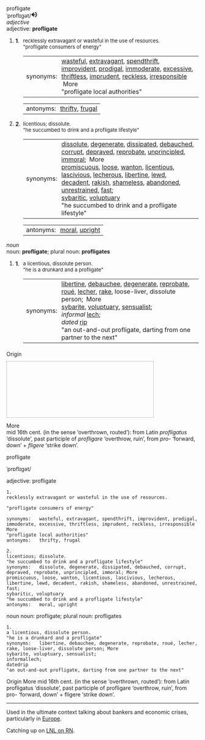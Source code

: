 
<div data-hveid="44" class="lr_dct_ent"><div style="margin-bottom:0" class="vk_ans">profligate</div><div><div class="lr_dct_ent_ph"><span class="lr_dct_ph"><span>ˈprɒflɪgət</span>/</span><span data-log-string="pronunciation-icon-click" jsaction="dob.p" title="Listen" class="lr_dct_spkr lr_dct_spkr_off"><input width="16" type="image" height="16" style="height:16px;width:16px" src="data:image/png;base64,iVBORw0KGgoAAAANSUhEUgAAABAAAAAQCAYAAAAf8/9hAAAAcUlEQVQ4y2P4//8/AyUYQhAH3gNxA7IAIQPmo/H3g/QA8XkgFiBkwHyoYnRQABVfj88AmGZcTuuHyjlgMwBZM7IE3NlQGhQe65EN+I8Dw8MLGgYoFpFqADK/YUAMwOsFigORatFIlYRElaRMWmaiBAMAp0n+3U0kqkAAAAAASUVORK5CYII="><audio preload="auto" oncanplaythrough="this.parentNode.style.display = 'inline-block'" src="//ssl.gstatic.com/dictionary/static/sounds/de/0/profligate.mp3"></audio></span></div><div><div class="lr_dct_sf_h"><i>adjective</i></div><div data-mh="-1" class="xpdxpnd vk_gy"><span>adjective: <b>profligate</b></span></div><ol class="lr_dct_sf_sens"><li><div><div class="lr_dct_sf_sen vk_txt"><div style="float:left"><strong>1</strong>. </div><div style="margin-left:20px"><div style="font-size:small"><div style="display:inline"><span>recklessly extravagant or wasteful in the use of resources.</span></div><div class="vk_gy">"<span>profligate consumers of energy</span>"</div><div><table class="vk_tbl vk_gy"><tbody><tr><td style="padding-right:3px" class="lr_dct_nyms_ttl">synonyms:</td><td><span><a href="/search?client=ubuntu&amp;hs=gGD&amp;channel=fs&amp;q=define+wasteful&amp;sa=X&amp;ei=nziUUtG2GMqbiQeOpYCICQ&amp;ved=0CC0Q_SowAA">wasteful</a>, </span><span><a href="/search?client=ubuntu&amp;hs=gGD&amp;channel=fs&amp;q=define+extravagant&amp;sa=X&amp;ei=nziUUtG2GMqbiQeOpYCICQ&amp;ved=0CC4Q_SowAA">extravagant</a>, </span><span><a href="/search?client=ubuntu&amp;hs=gGD&amp;channel=fs&amp;q=define+spendthrift&amp;sa=X&amp;ei=nziUUtG2GMqbiQeOpYCICQ&amp;ved=0CC8Q_SowAA">spendthrift</a>, </span><span><a href="/search?client=ubuntu&amp;hs=gGD&amp;channel=fs&amp;q=define+improvident&amp;sa=X&amp;ei=nziUUtG2GMqbiQeOpYCICQ&amp;ved=0CDAQ_SowAA">improvident</a>, </span><span><a href="/search?client=ubuntu&amp;hs=gGD&amp;channel=fs&amp;q=define+prodigal&amp;sa=X&amp;ei=nziUUtG2GMqbiQeOpYCICQ&amp;ved=0CDEQ_SowAA">prodigal</a>, </span><span><a href="/search?client=ubuntu&amp;hs=gGD&amp;channel=fs&amp;q=define+immoderate&amp;sa=X&amp;ei=nziUUtG2GMqbiQeOpYCICQ&amp;ved=0CDIQ_SowAA">immoderate</a>, </span><span><a href="/search?client=ubuntu&amp;hs=gGD&amp;channel=fs&amp;q=define+excessive&amp;sa=X&amp;ei=nziUUtG2GMqbiQeOpYCICQ&amp;ved=0CDMQ_SowAA">excessive</a>, </span><span><a href="/search?client=ubuntu&amp;hs=gGD&amp;channel=fs&amp;q=define+thriftless&amp;sa=X&amp;ei=nziUUtG2GMqbiQeOpYCICQ&amp;ved=0CDQQ_SowAA">thriftless</a>, </span><span><a href="/search?client=ubuntu&amp;hs=gGD&amp;channel=fs&amp;q=define+imprudent&amp;sa=X&amp;ei=nziUUtG2GMqbiQeOpYCICQ&amp;ved=0CDUQ_SowAA">imprudent</a>, </span><span><a href="/search?client=ubuntu&amp;hs=gGD&amp;channel=fs&amp;q=define+reckless&amp;sa=X&amp;ei=nziUUtG2GMqbiQeOpYCICQ&amp;ved=0CDYQ_SowAA">reckless</a>, </span><span><a href="/search?client=ubuntu&amp;hs=gGD&amp;channel=fs&amp;q=define+irresponsible&amp;sa=X&amp;ei=nziUUtG2GMqbiQeOpYCICQ&amp;ved=0CDcQ_SowAA">irresponsible</a></span><span> </span><span data-log-string="synonyms-more-click" jsaction="dob.m"><span style="padding-left:4px" class="lr_dct_more_btn">More</span><div style="display:inline"><div style="display:inline"><div data-mh="-1" class="lr_dct_more_blk xpdxpnd xpdnoxpnd vk_gy">"<span>profligate local authorities</span>"</div></div></div></span></td></tr></tbody></table></div><div data-mh="-1" class="xpdxpnd"><table class="vk_tbl vk_gy"><tbody><tr><td style="padding-right:3px" class="lr_dct_nyms_ttl">antonyms:</td><td><span><a href="/search?client=ubuntu&amp;hs=gGD&amp;channel=fs&amp;q=define+thrifty&amp;sa=X&amp;ei=nziUUtG2GMqbiQeOpYCICQ&amp;ved=0CDkQ_SowAA">thrifty</a>, </span><span><a href="/search?client=ubuntu&amp;hs=gGD&amp;channel=fs&amp;q=define+frugal&amp;sa=X&amp;ei=nziUUtG2GMqbiQeOpYCICQ&amp;ved=0CDoQ_SowAA">frugal</a></span></td></tr></tbody></table></div></div></div></div></div></li><li><div><div class="lr_dct_sf_sen vk_txt"><div style="float:left"><strong>2</strong>. </div><div style="margin-left:20px"><div style="font-size:small"><div style="display:inline"><span>licentious; dissolute.</span></div><div class="vk_gy">"<span>he succumbed to drink and a profligate lifestyle</span>"</div><div><table class="vk_tbl vk_gy"><tbody><tr><td style="padding-right:3px" class="lr_dct_nyms_ttl">synonyms:</td><td><span><a href="/search?client=ubuntu&amp;hs=gGD&amp;channel=fs&amp;q=define+dissolute&amp;sa=X&amp;ei=nziUUtG2GMqbiQeOpYCICQ&amp;ved=0CDsQ_SowAA">dissolute</a>, </span><span><a href="/search?client=ubuntu&amp;hs=gGD&amp;channel=fs&amp;q=define+degenerate&amp;sa=X&amp;ei=nziUUtG2GMqbiQeOpYCICQ&amp;ved=0CDwQ_SowAA">degenerate</a>, </span><span><a href="/search?client=ubuntu&amp;hs=gGD&amp;channel=fs&amp;q=define+dissipated&amp;sa=X&amp;ei=nziUUtG2GMqbiQeOpYCICQ&amp;ved=0CD0Q_SowAA">dissipated</a>, </span><span><a href="/search?client=ubuntu&amp;hs=gGD&amp;channel=fs&amp;q=define+debauched&amp;sa=X&amp;ei=nziUUtG2GMqbiQeOpYCICQ&amp;ved=0CD4Q_SowAA">debauched</a>, </span><span><a href="/search?client=ubuntu&amp;hs=gGD&amp;channel=fs&amp;q=define+corrupt&amp;sa=X&amp;ei=nziUUtG2GMqbiQeOpYCICQ&amp;ved=0CD8Q_SowAA">corrupt</a>, </span><span><a href="/search?client=ubuntu&amp;hs=gGD&amp;channel=fs&amp;q=define+depraved&amp;sa=X&amp;ei=nziUUtG2GMqbiQeOpYCICQ&amp;ved=0CEAQ_SowAA">depraved</a>, </span><span><a href="/search?client=ubuntu&amp;hs=gGD&amp;channel=fs&amp;q=define+reprobate&amp;sa=X&amp;ei=nziUUtG2GMqbiQeOpYCICQ&amp;ved=0CEEQ_SowAA">reprobate</a>, </span><span><a href="/search?client=ubuntu&amp;hs=gGD&amp;channel=fs&amp;q=define+unprincipled&amp;sa=X&amp;ei=nziUUtG2GMqbiQeOpYCICQ&amp;ved=0CEIQ_SowAA">unprincipled</a>, </span><span><a href="/search?client=ubuntu&amp;hs=gGD&amp;channel=fs&amp;q=define+immoral&amp;sa=X&amp;ei=nziUUtG2GMqbiQeOpYCICQ&amp;ved=0CEMQ_SowAA">immoral</a></span><span>;</span><span> </span><span data-log-string="synonyms-more-click" jsaction="dob.m"><span style="padding-left:4px" class="lr_dct_more_btn">More</span><div style="display:inline"><div style="display:inline"><div data-mh="-1" class="lr_dct_more_txt xpdxpnd xpdnoxpnd"><span><a href="/search?client=ubuntu&amp;hs=gGD&amp;channel=fs&amp;q=define+promiscuous&amp;sa=X&amp;ei=nziUUtG2GMqbiQeOpYCICQ&amp;ved=0CEUQ_SowAA">promiscuous</a>, </span><span><a href="/search?client=ubuntu&amp;hs=gGD&amp;channel=fs&amp;q=define+loose&amp;sa=X&amp;ei=nziUUtG2GMqbiQeOpYCICQ&amp;ved=0CEYQ_SowAA">loose</a>, </span><span><a href="/search?client=ubuntu&amp;hs=gGD&amp;channel=fs&amp;q=define+wanton&amp;sa=X&amp;ei=nziUUtG2GMqbiQeOpYCICQ&amp;ved=0CEcQ_SowAA">wanton</a>, </span><span><a href="/search?client=ubuntu&amp;hs=gGD&amp;channel=fs&amp;q=define+licentious&amp;sa=X&amp;ei=nziUUtG2GMqbiQeOpYCICQ&amp;ved=0CEgQ_SowAA">licentious</a>, </span><span><a href="/search?client=ubuntu&amp;hs=gGD&amp;channel=fs&amp;q=define+lascivious&amp;sa=X&amp;ei=nziUUtG2GMqbiQeOpYCICQ&amp;ved=0CEkQ_SowAA">lascivious</a>, </span><span><a href="/search?client=ubuntu&amp;hs=gGD&amp;channel=fs&amp;q=define+lecherous&amp;sa=X&amp;ei=nziUUtG2GMqbiQeOpYCICQ&amp;ved=0CEoQ_SowAA">lecherous</a>, </span><span><a href="/search?client=ubuntu&amp;hs=gGD&amp;channel=fs&amp;q=define+libertine&amp;sa=X&amp;ei=nziUUtG2GMqbiQeOpYCICQ&amp;ved=0CEsQ_SowAA">libertine</a>, </span><span><a href="/search?client=ubuntu&amp;hs=gGD&amp;channel=fs&amp;q=define+lewd&amp;sa=X&amp;ei=nziUUtG2GMqbiQeOpYCICQ&amp;ved=0CEwQ_SowAA">lewd</a>, </span><span><a href="/search?client=ubuntu&amp;hs=gGD&amp;channel=fs&amp;q=define+decadent&amp;sa=X&amp;ei=nziUUtG2GMqbiQeOpYCICQ&amp;ved=0CE0Q_SowAA">decadent</a>, </span><span><a href="/search?client=ubuntu&amp;hs=gGD&amp;channel=fs&amp;q=define+rakish&amp;sa=X&amp;ei=nziUUtG2GMqbiQeOpYCICQ&amp;ved=0CE4Q_SowAA">rakish</a>, </span><span><a href="/search?client=ubuntu&amp;hs=gGD&amp;channel=fs&amp;q=define+shameless&amp;sa=X&amp;ei=nziUUtG2GMqbiQeOpYCICQ&amp;ved=0CE8Q_SowAA">shameless</a>, </span><span><a href="/search?client=ubuntu&amp;hs=gGD&amp;channel=fs&amp;q=define+abandoned&amp;sa=X&amp;ei=nziUUtG2GMqbiQeOpYCICQ&amp;ved=0CFAQ_SowAA">abandoned</a>, </span><span><a href="/search?client=ubuntu&amp;hs=gGD&amp;channel=fs&amp;q=define+unrestrained&amp;sa=X&amp;ei=nziUUtG2GMqbiQeOpYCICQ&amp;ved=0CFEQ_SowAA">unrestrained</a>, </span><span><a href="/search?client=ubuntu&amp;hs=gGD&amp;channel=fs&amp;q=define+fast&amp;sa=X&amp;ei=nziUUtG2GMqbiQeOpYCICQ&amp;ved=0CFIQ_SowAA">fast</a></span><span>;</span><span> </span></div><div data-mh="-1" class="lr_dct_more_txt xpdxpnd xpdnoxpnd"><span><a href="/search?client=ubuntu&amp;hs=gGD&amp;channel=fs&amp;q=define+sybaritic&amp;sa=X&amp;ei=nziUUtG2GMqbiQeOpYCICQ&amp;ved=0CFMQ_SowAA">sybaritic</a>, </span><span><a href="/search?client=ubuntu&amp;hs=gGD&amp;channel=fs&amp;q=define+voluptuary&amp;sa=X&amp;ei=nziUUtG2GMqbiQeOpYCICQ&amp;ved=0CFQQ_SowAA">voluptuary</a></span><span> </span></div><div data-mh="-1" class="lr_dct_more_blk xpdxpnd xpdnoxpnd vk_gy">"<span>he succumbed to drink and a profligate lifestyle</span>"</div></div></div></span></td></tr></tbody></table></div><div data-mh="-1" class="xpdxpnd"><table class="vk_tbl vk_gy"><tbody><tr><td style="padding-right:3px" class="lr_dct_nyms_ttl">antonyms:</td><td><span><a href="/search?client=ubuntu&amp;hs=gGD&amp;channel=fs&amp;q=define+moral&amp;sa=X&amp;ei=nziUUtG2GMqbiQeOpYCICQ&amp;ved=0CFUQ_SowAA">moral</a>, </span><span><a href="/search?client=ubuntu&amp;hs=gGD&amp;channel=fs&amp;q=define+upright&amp;sa=X&amp;ei=nziUUtG2GMqbiQeOpYCICQ&amp;ved=0CFYQ_SowAA">upright</a></span></td></tr></tbody></table></div></div></div></div></div></li></ol></div><div><div class="lr_dct_sf_h"><i>noun</i></div><div data-mh="-1" class="xpdxpnd vk_gy"><span>noun: <b>profligate</b></span><span>; plural noun: <b>profligates</b></span></div><ol class="lr_dct_sf_sens"><li><div><div class="lr_dct_sf_sen vk_txt"><div style="float:left"><strong>1</strong>. </div><div style="margin-left:20px"><div style="font-size:small"><div style="display:inline"><span>a licentious, dissolute person.</span></div><div class="vk_gy">"<span>he is a drunkard and a profligate</span>"</div><div><table class="vk_tbl vk_gy"><tbody><tr><td style="padding-right:3px" class="lr_dct_nyms_ttl">synonyms:</td><td><span><a href="/search?client=ubuntu&amp;hs=gGD&amp;channel=fs&amp;q=define+libertine&amp;sa=X&amp;ei=nziUUtG2GMqbiQeOpYCICQ&amp;ved=0CFcQ_SowAA">libertine</a>, </span><span><a href="/search?client=ubuntu&amp;hs=gGD&amp;channel=fs&amp;q=define+debauchee&amp;sa=X&amp;ei=nziUUtG2GMqbiQeOpYCICQ&amp;ved=0CFgQ_SowAA">debauchee</a>, </span><span><a href="/search?client=ubuntu&amp;hs=gGD&amp;channel=fs&amp;q=define+degenerate&amp;sa=X&amp;ei=nziUUtG2GMqbiQeOpYCICQ&amp;ved=0CFkQ_SowAA">degenerate</a>, </span><span><a href="/search?client=ubuntu&amp;hs=gGD&amp;channel=fs&amp;q=define+reprobate&amp;sa=X&amp;ei=nziUUtG2GMqbiQeOpYCICQ&amp;ved=0CFoQ_SowAA">reprobate</a>, </span><span><a href="/search?client=ubuntu&amp;hs=gGD&amp;channel=fs&amp;q=define+rou%C3%A9&amp;sa=X&amp;ei=nziUUtG2GMqbiQeOpYCICQ&amp;ved=0CFsQ_SowAA">roué</a>, </span><span><a href="/search?client=ubuntu&amp;hs=gGD&amp;channel=fs&amp;q=define+lecher&amp;sa=X&amp;ei=nziUUtG2GMqbiQeOpYCICQ&amp;ved=0CFwQ_SowAA">lecher</a>, </span><span><a href="/search?client=ubuntu&amp;hs=gGD&amp;channel=fs&amp;q=define+rake&amp;sa=X&amp;ei=nziUUtG2GMqbiQeOpYCICQ&amp;ved=0CF0Q_SowAA">rake</a>, </span><span>loose-liver, </span><span>dissolute person</span><span>;</span><span> </span><span data-log-string="synonyms-more-click" jsaction="dob.m"><span style="padding-left:4px" class="lr_dct_more_btn">More</span><div style="display:inline"><div style="display:inline"><div data-mh="-1" class="lr_dct_more_txt xpdxpnd xpdnoxpnd"><span><a href="/search?client=ubuntu&amp;hs=gGD&amp;channel=fs&amp;q=define+sybarite&amp;sa=X&amp;ei=nziUUtG2GMqbiQeOpYCICQ&amp;ved=0CF8Q_SowAA">sybarite</a>, </span><span><a href="/search?client=ubuntu&amp;hs=gGD&amp;channel=fs&amp;q=define+voluptuary&amp;sa=X&amp;ei=nziUUtG2GMqbiQeOpYCICQ&amp;ved=0CGAQ_SowAA">voluptuary</a>, </span><span><a href="/search?client=ubuntu&amp;hs=gGD&amp;channel=fs&amp;q=define+sensualist&amp;sa=X&amp;ei=nziUUtG2GMqbiQeOpYCICQ&amp;ved=0CGEQ_SowAA">sensualist</a></span><span>;</span><span> </span></div><div data-mh="-1" class="lr_dct_more_txt xpdxpnd xpdnoxpnd"><i style="padding-right:4px">informal</i><span><a href="/search?client=ubuntu&amp;hs=gGD&amp;channel=fs&amp;q=define+lech&amp;sa=X&amp;ei=nziUUtG2GMqbiQeOpYCICQ&amp;ved=0CGIQ_SowAA">lech</a></span><span>;</span><span> </span></div><div data-mh="-1" class="lr_dct_more_txt xpdxpnd xpdnoxpnd"><i style="padding-right:4px">dated</i><span><a href="/search?client=ubuntu&amp;hs=gGD&amp;channel=fs&amp;q=define+rip&amp;sa=X&amp;ei=nziUUtG2GMqbiQeOpYCICQ&amp;ved=0CGMQ_SowAA">rip</a></span><span> </span></div><div data-mh="-1" class="lr_dct_more_blk xpdxpnd xpdnoxpnd vk_gy">"<span>an out-and-out profligate, darting from one partner to the next</span>"</div></div></div></span></td></tr></tbody></table></div></div></div></div></div></li></ol></div></div><div data-mh="-1" class="xpdxpnd"><div style="margin:20px 0 0" class="vk_sh vk_gy">Origin</div><div><img width="386" height="148" style="margin:10px 0 12px;max-width:100%;border:0;height:148px;width:386px"   id="lr_dct_img_origin_profligate0"></div><div data-log-string="image-more-click" jsaction="dob.m"><span class="lr_dct_more_btn vk_gy">More</span><div data-mh="-1" class="lr_dct_more_txt xpdxpnd xpdnoxpnd"><span>mid 16th cent. (in the sense ‘overthrown, routed’): from Latin <i>profligatus</i> ‘dissolute’, past participle of <i>profligare</i> ‘overthrow, ruin’, from <i>pro-</i> ‘forward, down’ + <i>fligere</i> ‘strike down’.</span></div></div></div></div>

profligate

ˈprɒflɪgət/

adjective: profligate

    1.
    recklessly extravagant or wasteful in the use of resources.

    "profligate consumers of energy"

    synonyms:	wasteful, extravagant, spendthrift, improvident, prodigal, immoderate, excessive, thriftless, imprudent, reckless, irresponsible More
    "profligate local authorities"
    antonyms:	thrifty, frugal

    2.
    licentious; dissolute.
    "he succumbed to drink and a profligate lifestyle"
    synonyms:	dissolute, degenerate, dissipated, debauched, corrupt, depraved, reprobate, unprincipled, immoral; More
    promiscuous, loose, wanton, licentious, lascivious, lecherous, libertine, lewd, decadent, rakish, shameless, abandoned, unrestrained, fast;
    sybaritic, voluptuary
    "he succumbed to drink and a profligate lifestyle"
    antonyms:	moral, upright

noun
noun: profligate; plural noun: profligates

    1.
    a licentious, dissolute person.
    "he is a drunkard and a profligate"
    synonyms:	libertine, debauchee, degenerate, reprobate, roué, lecher, rake, loose-liver, dissolute person; More
    sybarite, voluptuary, sensualist;
    informallech;
    datedrip
    "an out-and-out profligate, darting from one partner to the next"

Origin
More
mid 16th cent. (in the sense ‘overthrown, routed’): from Latin profligatus ‘dissolute’, past participle of profligare ‘overthrow, ruin’, from pro- ‘forward, down’ + fligere ‘strike down’.

---

Used in the ultimate context talking about bankers and economic crises, particularly in [Europe](http://www.abc.net.au/radionational/programs/latenightlive/the-dirty-war-for-europe27s-soul/5038188).

Catching up on [LNL on RN](http://www.abc.net.au/radionational/programs/latenightlive/the-dirty-war-for-europe27s-soul/5038188).
